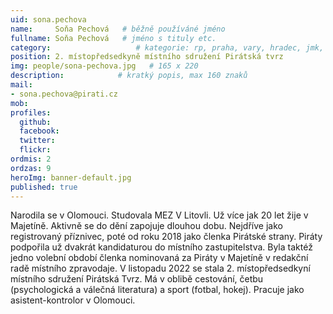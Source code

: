 ```yaml
---
uid: sona.pechova
name:     Soňa Pechová   # běžně používáné jméno
fullname: Soňa Pechová   # jméno s tituly etc.
category:                   # kategorie: rp, praha, vary, hradec, jmk, senat
position: 2. místopředsedkyně místního sdružení Pirátská tvrz
img: people/sona-pechova.jpg   # 165 x 220
description:            # kratký popis, max 160 znaků
mail:
- sona.pechova@pirati.cz 
mob:        
profiles:
  github:                 
  facebook:       
  twitter:      
  flickr:
ordmis: 2   
ordzas: 9
heroImg: banner-default.jpg
published: true
---
```

Narodila se v Olomouci. Studovala MEZ V Litovli. Už více jak 20 let žije v Majetíně. Aktivně se do dění zapojuje dlouhou dobu.
Nejdříve jako registrovaný příznivec, poté od roku 2018 jako členka Pirátské strany.
Piráty podpořila už dvakrát kandidaturou do místního zastupitelstva. Byla taktéž jedno volební období členka nominovaná za Piráty v Majetíně v redakční radě místního zpravodaje. 
V listopadu 2022 se stala 2. místopředsedkyní místního sdružení Pirátská Tvrz.
Má v oblibě cestování, četbu (psychologická a válečná literatura) a sport (fotbal, hokej).
Pracuje jako asistent-kontrolor v Olomouci.
